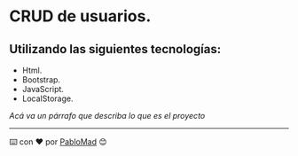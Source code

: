 # CRUD de usuarios.

## Utilizando las siguientes tecnologías:
*   Html.
*   Bootstrap.
*   JavaScript.
*   LocalStorage.

_Acá va un párrafo que describa lo que es el proyecto_


---
⌨️ con ❤️ por [PabloMad](https://github.com/PabloMad75) 😊